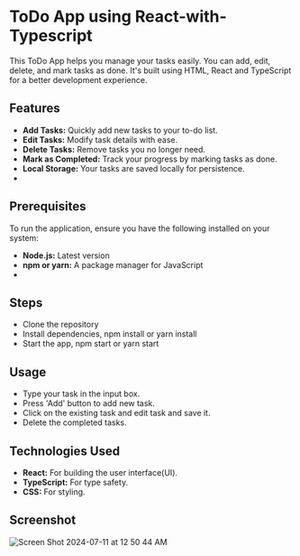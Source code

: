 # ToDo App using React-with-Typescript
This ToDo App helps you manage your tasks easily. You can add, edit, delete, and mark tasks as done. It's built using HTML, React and TypeScript for a better development experience.

## Features
- **Add Tasks:** Quickly add new tasks to your to-do list.
- **Edit Tasks:** Modify task details with ease.
- **Delete Tasks:** Remove tasks you no longer need.
- **Mark as Completed:** Track your progress by marking tasks as done.
- **Local Storage:** Your tasks are saved locally for persistence.
- 
## Prerequisites
To run the application, ensure you have the following installed on your system:
- **Node.js:** Latest version
- **npm or yarn:** A package manager for JavaScript
- 
## Steps
- Clone the repository
- Install dependencies, npm install or yarn install
- Start the app, npm start or yarn start

## Usage
- Type your task in the input box.
- Press 'Add' button to add new task.
- Click on the existing task and edit task and save it.
- Delete the completed tasks.

## Technologies Used
- **React:** For building the user interface(UI).
- **TypeScript:** For type safety.
- **CSS:** For styling.

## Screenshot

![Screen Shot 2024-07-11 at 12 50 44 AM](https://github.com/sr2498/React-with-Typescript/assets/134464080/33122be4-6049-4dff-bf3c-7de45edbfd08)
